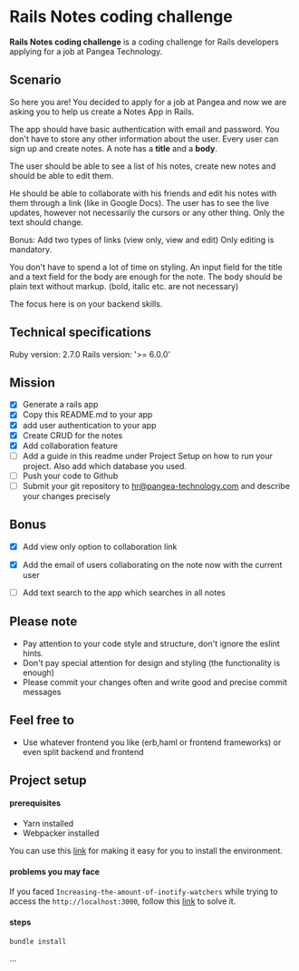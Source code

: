 # Rails Notes coding challenge
**Rails Notes coding challenge** is a coding challenge for Rails developers applying for a job at Pangea Technology.

## Scenario
So here you are! You decided to apply for a job at Pangea and now we are asking you to help us create a Notes App in Rails.

The app should have basic authentication with email and password.
You don't have to store any other information about the user.
Every user can sign up and create notes.
A note has a **title** and a **body**.

The user should be able to see a list of his notes, create new notes and should be able to edit them.

He should be able to collaborate with his friends and edit his notes with them through a link (like in Google Docs).
The user has to see the live updates, however not necessarily the cursors or any other thing. Only the text should change.

Bonus: Add two types of links (view only, view and edit)
Only editing is mandatory.

You don't have to spend a lot of time on styling.
An input field for the title and a text field for the body are enough for the note.
The body should be plain text without markup. (bold, italic etc. are not necessary)

The focus here is on your backend skills.

## Technical specifications
Ruby version: 2.7.0
Rails version: '>= 6.0.0'

## Mission
- [x] Generate a rails app
- [x] Copy this README.md to your app
- [x] add user authentication to your app
- [x] Create CRUD for the notes
- [x] Add collaboration feature
- [ ] Add a guide in this readme under Project Setup on how to run your project. Also add which database you used.
- [ ] Push your code to Github
- [ ] Submit your git repository to hr@pangea-technology.com and describe your changes precisely

## Bonus
- [x] Add view only option to collaboration link
- [x] Add the email of users collaborating on the note now with the current user
- [ ] Add text search to the app which searches in all notes


## Please note
- Pay attention to your code style and structure, don't ignore the eslint hints.
- Don't pay special attention for design and styling (the functionality is enough)
- Please commit your changes often and write good and precise commit messages

## Feel free to
- Use whatever frontend you like (erb,haml or frontend frameworks) or even split backend and frontend


## Project setup

#### prerequisites
* Yarn installed
* Webpacker installed

You can use this [link](https://stackoverflow.com/a/58252546/8436554) for making it easy for you to install the environment.

#### problems you may face
If you faced `Increasing-the-amount-of-inotify-watchers` while trying to access the `http://localhost:3000`,
follow this [link](https://github.com/guard/listen/wiki/Increasing-the-amount-of-inotify-watchers) to solve it.

#### steps

```
bundle install
```
...

